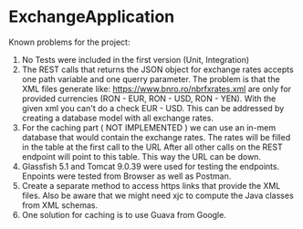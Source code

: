 # ExchangeApplication

Known problems for the project:

1) No Tests were included in the first version (Unit, Integration)
2) The REST calls that returns the JSON object for exchange rates accepts one path variable and one querry parameter. The problem is that the XML files generate like:
https://www.bnro.ro/nbrfxrates.xml are only for provided currencies (RON - EUR, RON - USD, RON - YEN). With the given xml you can't do a check EUR - USD.
  This can be addressed by creating a database model with all exchange rates.
3) For the caching part ( NOT IMPLEMENTED ) we can use an in-mem database that would contain the exchange rates. The rates will be filled in the table at the first call to the URL
  After all other calls on the REST endpoint will point to this table. This way the URL can be down.
4) Glassfish 5.1 and Tomcat 9.0.39 were used for testing the endpoints. Enpoints were tested from Browser as well as Postman.
5) Create a separate method to access https links that provide the XML files. Also be aware that we might need xjc to compute the Java classes from XML schemas.
6) One solution for caching is to use Guava from Google.
